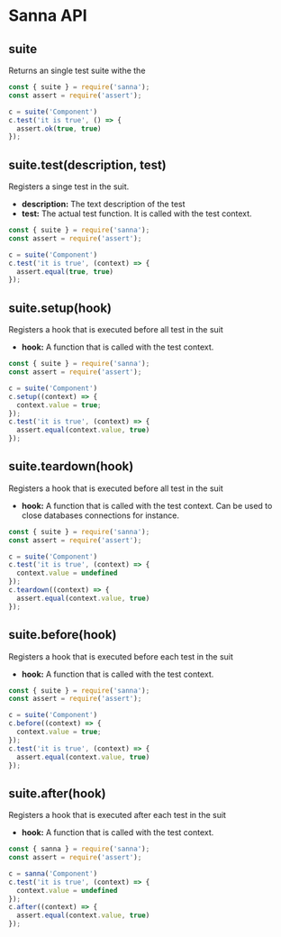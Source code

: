 # Sanna API

## suite

Returns an single test suite withe the

```js
const { suite } = require('sanna');
const assert = require('assert');

c = suite('Component')
c.test('it is true', () => {
  assert.ok(true, true)
});
```

## suite.test(description, test)

Registers a singe test in the suit.

- __description:__ The text description of the test
- __test:__ The actual test function. It is called with the test context.

```js
const { suite } = require('sanna');
const assert = require('assert');

c = suite('Component')
c.test('it is true', (context) => {
  assert.equal(true, true)
});
```

## suite.setup(hook)

Registers a hook that is executed before all test in the suit

- __hook:__ A function that is called with the test context.

```js
const { suite } = require('sanna');
const assert = require('assert');

c = suite('Component')
c.setup((context) => {
  context.value = true;
});
c.test('it is true', (context) => {
  assert.equal(context.value, true)
});
```

## suite.teardown(hook)

Registers a hook that is executed before all test in the suit

- __hook:__ A function that is called with the test context.
  Can be used to close databases connections for instance.

```js
const { suite } = require('sanna');
const assert = require('assert');

c = suite('Component')
c.test('it is true', (context) => {
  context.value = undefined
});
c.teardown((context) => {
  assert.equal(context.value, true)
});
```

## suite.before(hook)

Registers a hook that is executed before each test in the suit

- __hook:__ A function that is called with the test context.

```js
const { suite } = require('sanna');
const assert = require('assert');

c = suite('Component')
c.before((context) => {
  context.value = true;
});
c.test('it is true', (context) => {
  assert.equal(context.value, true)
});
```

## suite.after(hook)

Registers a hook that is executed after each test in the suit

- __hook:__ A function that is called with the test context.

```js
const { sanna } = require('sanna');
const assert = require('assert');

c = sanna('Component')
c.test('it is true', (context) => {
  context.value = undefined
});
c.after((context) => {
  assert.equal(context.value, true)
});
```
